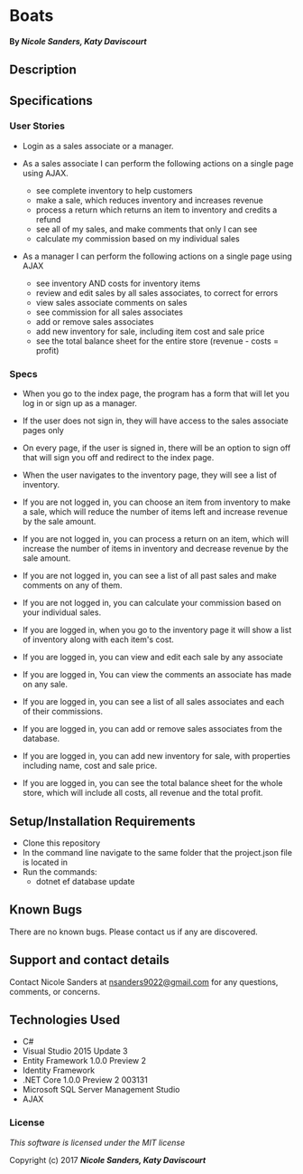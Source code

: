# Boats

#### By _**Nicole Sanders, Katy Daviscourt**_

## Description


## Specifications

### User Stories

* Login as a sales associate or a manager.

* As a sales associate I can perform the following actions on a single page using AJAX.
	* see complete inventory to help customers
	* make a sale, which reduces inventory and increases revenue
	* process a return which returns an item to inventory and credits a refund
	* see all of my sales, and make comments that only I can see
	* calculate my commission based on my individual sales

* As a manager I can perform the following actions on a single page using AJAX
	* see inventory AND costs for inventory items
	* review and edit sales by all sales associates, to correct for errors
	* view sales associate comments on sales
	* see commission for all sales associates
	* add or remove sales associates
	* add new inventory for sale, including item cost and sale price
	* see the total balance sheet for the entire store (revenue - costs = profit)

### Specs

* When you go to the index page, the program has a form that will let you log in or sign up as a manager.
* If the user does not sign in, they will have access to the sales associate pages only
* On every page, if the user is signed in, there will be an option to sign off that will sign you off and redirect to the index page.
* When the user navigates to the inventory page, they will see a list of inventory.
* If you are not logged in, you can choose an item from inventory to make a sale, which will reduce the number of items left and increase revenue by the sale amount.
* If you are not logged in, you can process a return on an item, which will increase the number of items in inventory and decrease revenue by the sale amount.
* If you are not logged in, you can see a list of all past sales and make comments on any of them.
* If you are not logged in, you can calculate your commission based on your individual sales.

* If you are logged in, when you go to the inventory page it will show a list of inventory along with each item's cost.
* If you are logged in, you can view and edit each sale by any associate
* If you are logged in, You can view the comments an associate has made on any sale.
* If you are logged in, you can see a list of all sales associates and each of their commissions.
* If you are logged in, you can add or remove sales associates from the database.
* If you are logged in, you can add new inventory for sale, with properties including name, cost and sale price.
* If you are logged in, you can see the total balance sheet for the whole store, which will include all costs, all revenue and the total profit.


## Setup/Installation Requirements


* Clone this repository
* In the command line navigate to the same folder that the project.json file is located in
* Run the commands:
  * dotnet ef database update

## Known Bugs

There are no known bugs. Please contact us if any are discovered.

## Support and contact details

Contact Nicole Sanders at nsanders9022@gmail.com for any questions, comments, or concerns.

## Technologies Used

* C#
* Visual Studio 2015 Update 3
* Entity Framework 1.0.0 Preview 2
* Identity Framework
* .NET Core 1.0.0 Preview 2 003131
* Microsoft SQL Server Management Studio
* AJAX

### License

*This software is licensed under the MIT license*

Copyright (c) 2017 **_Nicole Sanders, Katy Daviscourt_**
